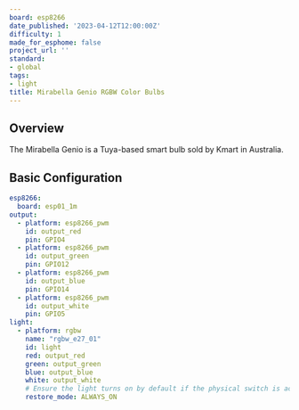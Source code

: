 ```yaml
---
board: esp8266
date_published: '2023-04-12T12:00:00Z'
difficulty: 1
made_for_esphome: false
project_url: ''
standard:
- global
tags:
- light
title: Mirabella Genio RGBW Color Bulbs
---
```


## Overview

The Mirabella Genio is a Tuya-based smart bulb sold by Kmart in
Australia.

## Basic Configuration

``` yaml
esp8266:
  board: esp01_1m
output:
  - platform: esp8266_pwm
    id: output_red
    pin: GPIO4
  - platform: esp8266_pwm
    id: output_green
    pin: GPIO12
  - platform: esp8266_pwm
    id: output_blue
    pin: GPIO14
  - platform: esp8266_pwm
    id: output_white
    pin: GPIO5
light:
  - platform: rgbw
    name: "rgbw_e27_01"
    id: light
    red: output_red
    green: output_green
    blue: output_blue
    white: output_white
    # Ensure the light turns on by default if the physical switch is actuated.
    restore_mode: ALWAYS_ON
```